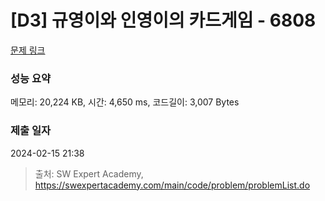 # [D3] 규영이와 인영이의 카드게임 - 6808 

[문제 링크](https://swexpertacademy.com/main/code/problem/problemDetail.do?contestProbId=AWgv9va6HnkDFAW0) 

### 성능 요약

메모리: 20,224 KB, 시간: 4,650 ms, 코드길이: 3,007 Bytes

### 제출 일자

2024-02-15 21:38



> 출처: SW Expert Academy, https://swexpertacademy.com/main/code/problem/problemList.do